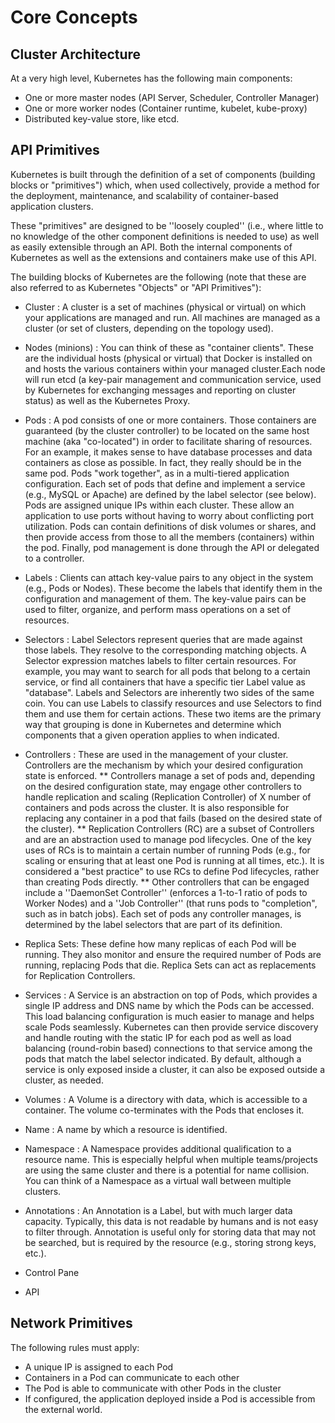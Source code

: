 # Core Concepts

## Cluster Architecture

At a very high level, Kubernetes has the following main components:
* One or more master nodes (API Server, Scheduler, Controller Manager)
* One or more worker nodes (Container runtime, kubelet, kube-proxy)
* Distributed key-value store, like etcd.

## API Primitives
Kubernetes is built through the definition of a set of components (building blocks or "primitives") which, when used collectively, provide a method for the deployment, maintenance, and scalability of container-based application clusters.

These "primitives" are designed to be ''loosely coupled'' (i.e., where little to no knowledge of the other component definitions is needed to use) as well as easily extensible through an API. Both the internal components of Kubernetes as well as the extensions and containers make use of this API.

The building blocks of Kubernetes are the following (note that these are also referred to as Kubernetes "Objects" or "API Primitives"):

* Cluster : A cluster is a set of machines (physical or virtual) on which your applications are managed and run. All machines are managed as a cluster (or set of clusters, depending on the topology used).

* Nodes (minions) : You can think of these as "container clients". These are the individual hosts (physical or virtual) that Docker is installed on and hosts the various containers within your managed cluster.Each node will run etcd (a key-pair management and communication service, used by Kubernetes for exchanging messages and reporting on cluster status) as well as the Kubernetes Proxy.

* Pods : A pod consists of one or more containers. Those containers are guaranteed (by the cluster controller) to be located on the same host machine (aka "co-located") in order to facilitate sharing of resources. For an example, it makes sense to have database processes and data containers as close as possible. In fact, they really should be in the same pod.
Pods "work together", as in a multi-tiered application configuration. Each set of pods that define and implement a service (e.g., MySQL or Apache) are defined by the label selector (see below).
Pods are assigned unique IPs within each cluster. These allow an application to use ports without having to worry about conflicting port utilization.
Pods can contain definitions of disk volumes or shares, and then provide access from those to all the members (containers) within the pod.
Finally, pod management is done through the API or delegated to a controller.

* Labels : Clients can attach key-value pairs to any object in the system (e.g., Pods or Nodes). These become the labels that identify them in the configuration and management of them. The key-value pairs can be used to filter, organize, and perform mass operations on a set of resources.

* Selectors : Label Selectors represent queries that are made against those labels. They resolve to the corresponding matching objects. A Selector expression matches labels to filter certain resources. For example, you may want to search for all pods that belong to a certain service, or find all containers that have a specific tier Label value as "database". Labels and Selectors are inherently two sides of the same coin. You can use Labels to classify resources and use Selectors to find them and use them for certain actions. These two items are the primary way that grouping is done in Kubernetes and determine which components that a given operation applies to when indicated.

* Controllers : These are used in the management of your cluster. Controllers are the mechanism by which your desired configuration state is enforced.
** Controllers manage a set of pods and, depending on the desired configuration state, may engage other controllers to handle replication and scaling (Replication Controller) of X number of containers and pods across the cluster. It is also responsible for replacing any container in a pod that fails (based on the desired state of the cluster).
** Replication Controllers (RC) are a subset of Controllers and are an abstraction used to manage pod lifecycles. One of the key uses of RCs is to maintain a certain number of running Pods (e.g., for scaling or ensuring that at least one Pod is running at all times, etc.). It is considered a "best practice" to use RCs to define Pod lifecycles, rather than creating Pods directly.
** Other controllers that can be engaged include a ''DaemonSet Controller'' (enforces a 1-to-1 ratio of pods to Worker Nodes) and a ''Job Controller'' (that runs pods to "completion", such as in batch jobs).
Each set of pods any controller manages, is determined by the label selectors that are part of its definition.

* Replica Sets: These define how many replicas of each Pod will be running. They also monitor and ensure the required number of Pods are running, replacing Pods that die. Replica Sets can act as replacements for Replication Controllers.

* Services : A Service is an abstraction on top of Pods, which provides a single IP address and DNS name by which the Pods can be accessed. This load balancing configuration is much easier to manage and helps scale Pods seamlessly.
Kubernetes can then provide service discovery and handle routing with the static IP for each pod as well as load balancing (round-robin based) connections to that service among the pods that match the label selector indicated.
By default, although a service is only exposed inside a cluster, it can also be exposed outside a cluster, as needed.

* Volumes : A Volume is a directory with data, which is accessible to a container. The volume co-terminates with the Pods that encloses it.

* Name : A name by which a resource is identified.

* Namespace : A Namespace provides additional qualification to a resource name. This is especially helpful when multiple teams/projects are using the same cluster and there is a potential for name collision. You can think of a Namespace as a virtual wall between multiple clusters.

* Annotations : An Annotation is a Label, but with much larger data capacity. Typically, this data is not readable by humans and is not easy to filter through. Annotation is useful only for storing data that may not be searched, but is required by the resource (e.g., storing strong keys, etc.).

* Control Pane

* API

## Network Primitives

The following rules must apply:
* A unique IP is assigned to each Pod
* Containers in a Pod can communicate to each other
* The Pod is able to communicate with other Pods in the cluster
* If configured, the application deployed inside a Pod is accessible from the external world.
